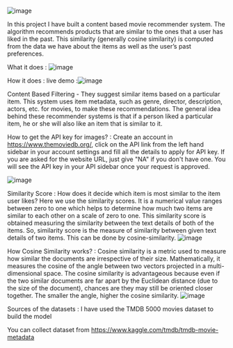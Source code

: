 
![image](https://github.com/ayushichaudharysre/movie-recommender-system/assets/170225137/7c575074-379e-43d9-8bff-330faf1a7990)


In this project I have built a content based movie recommender system. The algorithm recommends products that are similar to the ones that a user has liked in the past. This similarity (generally cosine similarity) is computed from the data we have about the items as well as the user’s past preferences.


What it does :
![image](https://github.com/ayushichaudharysre/movie-recommender-system/assets/170225137/b8bd00be-b41e-4eb1-a524-cba7138049d0)









How it does :
live demo :![image](https://github.com/ayushichaudharysre/movie-recommender-system/assets/170225137/62679ed6-b0b6-4017-addb-bd94cda61ba7)

Content Based Filtering - They suggest similar items based on a particular item. This system uses item metadata, such as genre, director, description, actors, etc. for movies, to make these recommendations. The general idea behind these recommender systems is that if a person liked a particular item, he or she will also like an item that is similar to it.


How to get the API key for images? :
Create an account in https://www.themoviedb.org/, click on the API link from the left hand sidebar in your account settings and fill all the details to apply for API key. If you are asked for the website URL, just give "NA" if you don't have one. You will see the API key in your API sidebar once your request is approved.

![image](https://github.com/ayushichaudharysre/movie-recommender-system/assets/170225137/989c0c90-6145-41a6-8fd3-b375215a1903)



Similarity Score :
How does it decide which item is most similar to the item user likes? Here we use the similarity scores.
It is a numerical value ranges between zero to one which helps to determine how much two items are similar to each other on a scale of zero to one. This similarity score is obtained measuring the similarity between the text details of both of the items. So, similarity score is the measure of similarity between given text details of two items. This can be done by cosine-similarity.
![image](https://github.com/ayushichaudharysre/movie-recommender-system/assets/170225137/78af65ca-3507-4008-8294-c111203e74fc)




How Cosine Similarity works? :
Cosine similarity is a metric used to measure how similar the documents are irrespective of their size. Mathematically, it measures the cosine of the angle between two vectors projected in a multi-dimensional space. The cosine similarity is advantageous because even if the two similar documents are far apart by the Euclidean distance (due to the size of the document), chances are they may still be oriented closer together. The smaller the angle, higher the cosine similarity.
![image](https://github.com/ayushichaudharysre/movie-recommender-system/assets/170225137/3115597b-df2e-4fce-a5c7-c4c3eab0f9ec)




Sources of the datasets :
I have used the TMDB 5000 movies dataset to build the model

You can collect dataset from https://www.kaggle.com/tmdb/tmdb-movie-metadata

